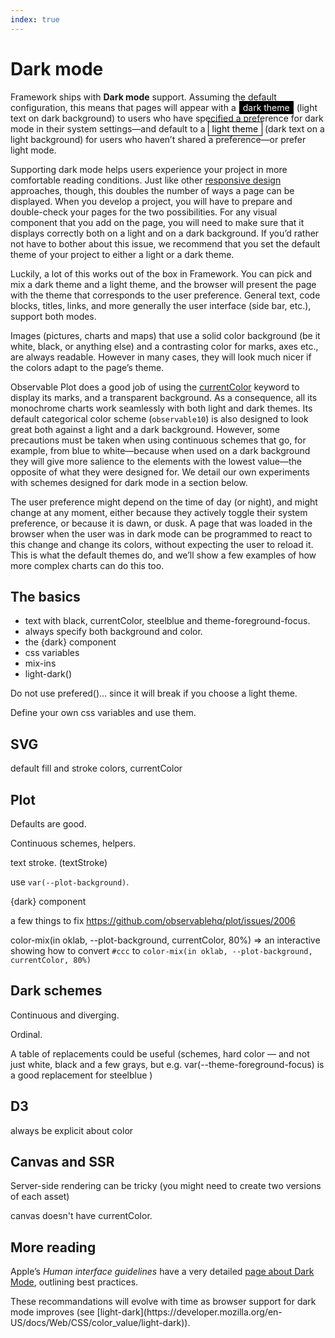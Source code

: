```yaml
---
index: true
---
```


# Dark mode

Framework ships with **Dark mode** support. Assuming the default configuration, this means that pages will appear with a <span style="border: white solid 0.5px; background: black; color: white; padding: 2px 6px;">dark&nbsp;theme</span> (light text on dark background) to users who have specified a preference for dark mode in their system settings—and default to a <span style="border: black solid 0.5px; background: white; color: black; padding: 2px 6px;">light&nbsp;theme</span> (dark text on a light background) for users who haven’t shared a preference—or prefer light mode.

Supporting dark mode helps users experience your project in more comfortable reading conditions. Just like other [responsive design](https://developer.mozilla.org/en-US/docs/Learn/CSS/CSS_layout/Responsive_Design) approaches, though, this doubles the number of ways a page can be displayed. When you develop a project, you will have to prepare and double-check your pages for the two possibilities. For any visual component that you add on the page, you will need to make sure that it displays correctly both on a light and on a dark background. If you’d rather not have to bother about this issue, we recommend that you set the default theme of your project to either a light or a dark theme.

Luckily, a lot of this works out of the box in Framework. You can pick and mix a dark theme and a light theme, and the browser will present the page with the theme that corresponds to the user preference. General text, code blocks, titles, links, and more generally the user interface (side bar, etc.), support both modes.

Images (pictures, charts and maps) that use a solid color background (be it white, black, or anything else) and a contrasting color for marks, axes etc., are always readable. However in many cases, they will look much nicer if the colors adapt to the page’s theme.

Observable Plot does a good job of using the [currentColor](https://developer.mozilla.org/en-US/docs/Web/CSS/color_value#currentcolor_keyword) keyword to display its marks, and a transparent background. As a consequence, all its monochrome charts work seamlessly with both light and dark themes. Its default categorical color scheme (`observable10`) is also designed to look great both against a light and a dark background. However, some precautions must be taken when using continuous schemes that go, for example, from blue to white—because when used on a dark background they will give more salience to the elements with the lowest value—the opposite of what they were designed for. We detail our own experiments with schemes designed for dark mode in a section below.

The user preference might depend on the time of day (or night), and might change at any moment, either because they actively toggle their system preference, or because it is dawn, or dusk. A page that was loaded in the browser when the user was in dark mode can be programmed to react to this change and change its colors, without expecting the user to reload it. This is what the default themes do, and we’ll show a few examples of how more complex charts can do this too.

## The basics

- text with black, currentColor, steelblue and theme-foreground-focus.
- always specify both background and color.
- the {dark} component
- css variables
- mix-ins
- light-dark()

Do not use prefered()… since it will break if you choose a light theme.

Define your own css variables and use them.

## SVG

default fill and stroke colors, currentColor

## Plot

Defaults are good.

Continuous schemes, helpers.

text stroke. (textStroke)

use `var(--plot-background)`.

{dark} component

a few things to fix
https://github.com/observablehq/plot/issues/2006

color-mix(in oklab, --plot-background, currentColor, 80%)
=> an interactive showing how to convert `#ccc` to `color-mix(in oklab, --plot-background, currentColor, 80%)`

## Dark schemes

Continuous and diverging.

Ordinal.

A table of replacements could be useful (schemes, hard color — and not just white, black and a few grays, but e.g. var(--theme-foreground-focus) is a good replacement for steelblue )

## D3

always be explicit about color

## Canvas and SSR

Server-side rendering can be tricky (you might need to create two versions of each asset)

canvas doesn't have currentColor.

## More reading

Apple’s _Human interface guidelines_ have a very detailed [page about Dark Mode](https://developer.apple.com/design/human-interface-guidelines/dark-mode), outlining best practices.

<p class="note">These recommandations will evolve with time as browser support for dark mode improves (see [light-dark](https://developer.mozilla.org/en-US/docs/Web/CSS/color_value/light-dark)).</p>

